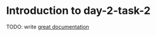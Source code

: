 # Introduction to day-2-task-2

TODO: write [great documentation](http://jacobian.org/writing/what-to-write/)
